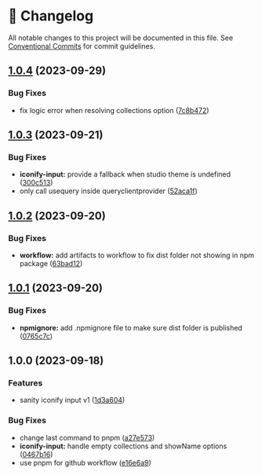 <!-- markdownlint-disable --><!-- textlint-disable -->

# 📓 Changelog

All notable changes to this project will be documented in this file. See
[Conventional Commits](https://conventionalcommits.org) for commit guidelines.

## [1.0.4](https://github.com/waspeer/sanity-plugin-iconify/compare/v1.0.3...v1.0.4) (2023-09-29)

### Bug Fixes

- fix logic error when resolving collections option ([7c8b472](https://github.com/waspeer/sanity-plugin-iconify/commit/7c8b472610611f63b1871868fe26415531bda2e2))

## [1.0.3](https://github.com/waspeer/sanity-plugin-iconify/compare/v1.0.2...v1.0.3) (2023-09-21)

### Bug Fixes

- **iconify-input:** provide a fallback when studio theme is undefined ([300c513](https://github.com/waspeer/sanity-plugin-iconify/commit/300c513db2e491fe0c14b2a1b455ba7f5d3d9096))
- only call usequery inside queryclientprovider ([52aca1f](https://github.com/waspeer/sanity-plugin-iconify/commit/52aca1fd7c60e3c9c34ae9ab9d801179354f7489))

## [1.0.2](https://github.com/waspeer/sanity-plugin-iconify/compare/v1.0.1...v1.0.2) (2023-09-20)

### Bug Fixes

- **workflow:** add artifacts to workflow to fix dist folder not showing in npm package ([63bad12](https://github.com/waspeer/sanity-plugin-iconify/commit/63bad128a5dd66d758f692b3527ba6328773d994))

## [1.0.1](https://github.com/waspeer/sanity-plugin-iconify/compare/v1.0.0...v1.0.1) (2023-09-20)

### Bug Fixes

- **npmignore:** add .npmignore file to make sure dist folder is published ([0765c7c](https://github.com/waspeer/sanity-plugin-iconify/commit/0765c7c3950490442398a9b0d0f711649b0a4aad))

## 1.0.0 (2023-09-18)

### Features

- sanity iconify input v1 ([1d3a604](https://github.com/waspeer/sanity-plugin-iconify/commit/1d3a6046ad45cb849fc7c62ab93d3b22fffb9f9d))

### Bug Fixes

- change last command to pnpm ([a27e573](https://github.com/waspeer/sanity-plugin-iconify/commit/a27e573147f23690e773c31c08717fe3ff398744))
- **iconify-input:** handle empty collections and showName options ([0467b16](https://github.com/waspeer/sanity-plugin-iconify/commit/0467b16524e3113e32ff0f1bf356aafce275496a))
- use pnpm for github workflow ([e16e6a9](https://github.com/waspeer/sanity-plugin-iconify/commit/e16e6a903f16eaae6c44ac2b55f6db39abdc0311))
